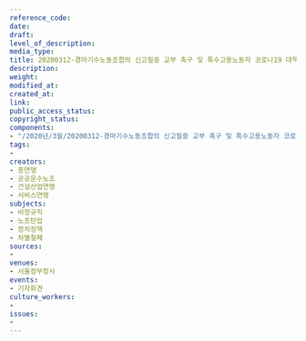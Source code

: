 ```yaml
---
reference_code: 
date: 
draft: 
level_of_description: 
media_type: 
title: 20200312-경마기수노동조합의 신고필증 교부 촉구 및 특수고용노동자 코로나19 대책시행 요구 기자회견
description: 
weight: 
modified_at: 
created_at: 
link: 
public_access_status: 
copyright_status: 
components:
- "/2020년/3월/20200312-경마기수노동조합의 신고필증 교부 촉구 및 특수고용노동자 코로나19 대책시행 요구 기자회견/_CTU4435.jpg"
tags:
- 
creators:
- 총연맹
- 공공운수노조
- 건설산업연맹
- 서비스연맹
subjects:
- 비정규직
- 노조탄압
- 정치정책
- 차별철폐
sources:
- 
venues:
- 서울정부청사
events:
- 기자회견
culture_workers:
- 
issues:
- 
---
```

